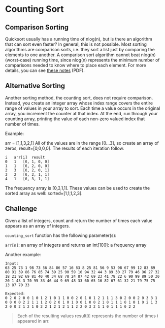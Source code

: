 # Counting Sort

## Comparison Sorting

Quicksort usually has a running time of nlog(n), but is there an algorithm that can sort even faster? In general, this
is not
possible. Most sorting algorithms are comparison sorts, i.e. they sort a list just by comparing the elements to one
another. A comparison sort algorithm cannot beat nlog(n) (worst-case) running time, since nlog(n) represents the minimum
number
of
comparisons needed to know where to place each element. For more details, you can
see [these notes](http://www.cs.cmu.edu/~avrim/451f11/lectures/lect0913.pdf) (PDF).

## Alternative Sorting

Another sorting method, the counting sort, does not require comparison. Instead, you create an integer array whose index
range covers the entire range of values in your array to sort. Each time a value occurs in the original array, you
increment the counter at that index. At the end, run through your counting array, printing the value of each non-zero
valued index that number of times.

Example:

arr = [1,1,3,2,1]
All of the values are in the range [0...3], so create an array of zeros, result=[0,0,0,0]. The results of each iteration
follow:

```
i	arr[i]	result
0	1	[0, 1, 0, 0]
1	1	[0, 2, 0, 0]
2	3	[0, 2, 0, 1]
3	2	[0, 2, 1, 1]
4	1	[0, 3, 1, 1]
```

The frequency array is [0,3,1,1]. These values can be used to create the sorted array as well: sorted=[1,1,1,2,3].

## Challenge

Given a list of integers, count and return the number of times each value appears as an array of integers.

`counting_sort` function has the following parameter(s):

`arr[n]`: an array of integers
and returns an int[100]: a frequency array

Another example:

```
Input:
63 25 73 1 98 73 56 84 86 57 16 83 8 25 81 56 9 53 98 67 99 12 83 89 80 91 39 86 76 85 74 39 25 90 59 10 94 32 44 3 89 30 27 79 46 96 27 32 18 21 92 69 81 40 40 34 68 78 24 87 42 69 23 41 78 22 6 90 99 89 50 30 20 1 43 3 70 95 33 46 44 9 69 48 33 60 65 16 82 67 61 32 21 79 75 75 13 87 70 33

Expected:
0 2 0 2 0 0 1 0 1 2 1 0 1 1 0 0 2 0 1 0 1 2 1 1 1 3 0 2 0 0 2 0 3 3 1 0 0 0 0 2 2 1 1 1 2 0 2 0 1 0 1 0 0 1 0 0 2 1 0 1 1 1 0 1 0 1 0 2 1 3 2 0 0 2 1 2 1 0 2 2 1 2 1 2 1 1 2 2 0 3 2 1 1 0 1 1 1 0 2 2 
```

> Each of the resulting values result[i] represents the number of times i appeared in arr.